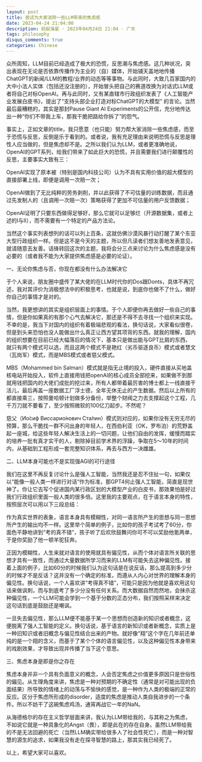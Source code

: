 ```yaml
---
layout: post
title: 尝试为大家消除一些LLM带来的焦虑感
date: 2023-04-24 21:04:00
description: 蚂蚁海星 · 2023年04月24日 21:04 · 广东
tags: philosophy
disqus_comments: true
categories: Chinese
---
```


众所周知，LLM目前已经造成了极大的恐慌，反思潮与焦虑感。这几种状况，突出表现在无论是否依靠传播作为主业的（自）媒体，开始铺天盖地地传播ChatGPT的新闻/LLM的教程/业界的动态等等事物。与此同时，大致几百家国内的大中小法人实体（包括还没注册的），开始冒头把自己的赛道改换为对话式LLM或者将自己对标OpenAI。再与此同时，又有某直辖市行政组织发表了《人工智能产业发展白皮书》，提出了“支持头部企业打造对标ChatGPT的大模型” 的言论。当然最后最糟糕的，其实是那封Pause Giant AI Experiments的公开信，充分地传达出一种“你们不带我上车，那我干脆把路给你拆了”的怨气。

事实上，正如文章的title，我只愿意（也只能）努力帮大家消除一些焦虑感，而至于恐慌与反思，反倒是乐于看到的。或者说，我有充足理由来说明恐慌与反思是理性人应当做的，但是焦虑却不是。之所以我们认为LLM，或者更准确地说，OpenAI的GPT系列，给我们带来了如此巨大的恐慌，并且需要我们进行颠覆性的反思，主要事实大致有三：

OpenAI实现了原本被（特别是国内科技公司）认为不具有实用价值的超大模型的直接部署上线，即便是调用一次赔一次；

OpenAI做到了无比纯粹的劳务剥削，并以此获得了不可估量的训练数据，而且通过先发制人的（且调用一次赔一次）策略获得了更加不可估量的用户反馈数据；

OpenAI证明了只要东西做得足够好，那么它就可以足够烂（开源数据集，或者上述的I与II），而不需要有一个特定的产品方法论。



当然这个事实列表想列的话可以列上百条，这就仿佛沙漠风暴行动打醒了某个东亚大型行政组织一样。但是这不是今天的主题，所以但凡读者们想友善地发表意见，就请随意去友善。话锋转回这次的主题，我将会分三点来讨论为什么焦虑感是没有必要的（或者我不能为大家提供焦虑感是必要的论证）。

一、无论你焦虑与否，你现在都没有什么办法解决它

于个人来说，朋友圈中盛传了某大佬的在LLM时代你的Dos跟Donts，具体不再冗述，我对其评价为消极想法中的积极思考，也就是说，到底你也做不了什么，做好你自己的事情才是对的。

当然，我更想讲的其实是组织层面上的事情。于个人即便你再去做好一些自己的事情，但是你如果真的有那个心气去解决它，那还是不得不去寻找一个组织来实现。不幸的是，我当下对国内的组织有着极端悲观的看法，换句话说，大家看似很卷，但是到头来恐怕也没人能做出什么真正让西方望其项背的东西。就我的理解，国内的组织想要在目前已经大幅落后的情况下，基本只是做出能与GPT比肩的东西，就只有两个模式可以选，而且这两个模式不是艳红（劣币驱逐良币）模式或者慧文（瓦岗军）模式，而是MBS模式或者慈父模式。

MBS（Mohammed bin Salman）模式就是指无止境的投入，硬件直接从买地盖核电站开始投入，软件上直接用钱把openAI的核心成员全部挖来，如果做不到那就用钱把国内的大佬们成批的挖过来，所有人都带着最厉害的博士都上一线直接干活儿，最后再盖一座数据工厂浮士德，全年无休无止的产生数据。然后以上所有的都直接乘三，按照曼哈顿计划做多分备份，举整个财阀之力去支撑起这个工程，几千万刀就不要看了，至少按照微软的100亿刀起步。不然呢？

慈父（Ио́сиф Виссарио́нович Ста́лин）模式则对应的，如果你没有无穷无尽的预算，那么干脆找一群不问出身的年轻人，在西伯利亚（OK，罗布泊）的荒野盖起一座城，给这些年轻人解决生活上的一切问题，让他们自由的发挥，缓慢而踏实的培养一批有真才实干的人，剔除掉目前学术界的浮躁，争取在5～10年的时间内，从基础到工程形成一套完整知识体系，再去与西方一决雌雄。


二、LLM本身可能也不是实现强AGI的可行途径

我们在这里不再反复讨论什么是强人工智能，当然我还是忍不住扯一句，如果仅以“能像一般人类一样进行对话“作为标准，那GPT4何止强人工智能，简直是现世神了。你让它去写个促进国内某行政区划的大模型产业的白皮书，那效果怕是好过我们行政组织里面一般人类的很多倍。这里我的主要观点，在于语言本身的特性，按照层次可以用以下三段总结：

作为真实世界的表象，语言本身具有模糊性，对同一语言所产生的思想与同一思想所产生的输出均不一样。这里举个简单的例子，比如你的孩子考试考了60分，你面色平静地讲到“考的真不错”，孩子听了后欢欣鼓舞问你可不可以奖励他氪两单，于是你奖励了他一顿羊驼狂奔。

正因为模糊性，人生来就对语言的使用就具有偏见性，从而个体对语言所关联的思想才具有一致性，而通过大量数据所学习而来的LLM有可能失去这种偏见性。接着上面的例子，比如60分的时候我们认为这句话是在说反话，那么提高到多少分的时候才不是反话？这并没有一个确定的标准，而遵从人内心对世界的理解本身的偏见性。换句话说，一个人喜欢讲“考得真不错”，可能只是因为他就是喜欢用这句话来做讽刺，而与到底考了多少分没有任何关系。而大数据自然而然地，会抹杀这种偏见性，一个LLM可能会学到一个基于分数的正态分布，我们按照采样来决定这句话到底是鼓励还是嘲讽。

一旦失去偏见性，那么LLM便不能基于某一个思想而创造新的知识或者概念，这便脱离了强人工智能的定义。换句话说，基于语言的新知识或者新概念，实质上是一种旧知识或者旧概念与偏见性结合出来的产物。就好像“翔”这个字在几年前还单纯的是一个翔的含义，而基于了某个个体的语言偏见性，以及这种偏见性本身带来的戏剧效果，才导致出现并传播了当下这个意思。



三、焦虑本身是即是你之存在

焦虑本身并非一个具有负面意义的概念，人会否定焦虑之价值更多原因只是世俗性的偏见。从生理角度来讲，焦虑是一种对预期的不确定性（通常是对可能出现的负面结果）所导致的情绪上的动荡与不愉快的感觉，是一种作为人类的极端的正常的反应。区分于焦虑所形成的disorder，适度的焦虑是推动人类自我进步的一个条件。所以不妨干了这碗焦虑鸡汤，通宵再战它一年的NaN。

从海德格尔的存在主义哲学层面来讲，我认为LLM带给我的，与其称之为焦虑，不如说它就是一种具象化的Angst（畏），即是此在的存在自身。虽然LLM带给我的不是无法回避的死亡（当然LLM确实带给很多人了社会性死亡），而是一种对智慧的源生的追求，如果我没有走在探寻智慧的路上，那其实我已经死了。



以上，希望大家可以喜欢。


